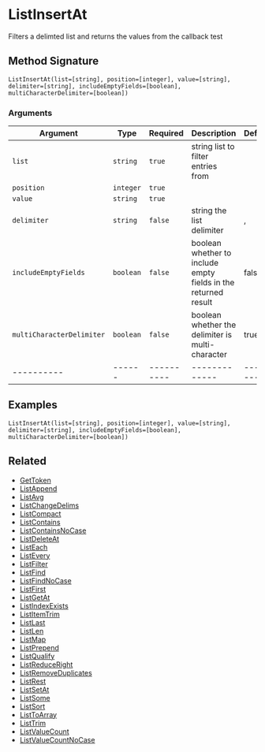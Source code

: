# ListInsertAt

Filters a delimted list and returns the values from the callback test

## Method Signature

```
ListInsertAt(list=[string], position=[integer], value=[string], delimiter=[string], includeEmptyFields=[boolean], multiCharacterDelimiter=[boolean])
```

### Arguments

| Argument                  | Type      | Required   | Description                                                    | Default   |
| ------------------------- | --------- | ---------- | -------------------------------------------------------------- | --------- |
| `list`                    | `string`  | `true`     | string list to filter entries from                             |           |
| `position`                | `integer` | `true`     |                                                                |           |
| `value`                   | `string`  | `true`     |                                                                |           |
| `delimiter`               | `string`  | `false`    | string the list delimiter                                      | ,         |
| `includeEmptyFields`      | `boolean` | `false`    | boolean whether to include empty fields in the returned result | false     |
| `multiCharacterDelimiter` | `boolean` | `false`    | boolean whether the delimiter is multi-character               | true      |
| ----------                | ------    | ---------- | -------------                                                  | --------- |

## Examples

```
ListInsertAt(list=[string], position=[integer], value=[string], delimiter=[string], includeEmptyFields=[boolean], multiCharacterDelimiter=[boolean])
```

## Related

* [GetToken](gettoken.md)
* [ListAppend](listappend.md)
* [ListAvg](listavg.md)
* [ListChangeDelims](listchangedelims.md)
* [ListCompact](listcompact.md)
* [ListContains](listcontains.md)
* [ListContainsNoCase](listcontainsnocase.md)
* [ListDeleteAt](listdeleteat.md)
* [ListEach](listeach.md)
* [ListEvery](listevery.md)
* [ListFilter](listfilter.md)
* [ListFind](listfind.md)
* [ListFindNoCase](listfindnocase.md)
* [ListFirst](listfirst.md)
* [ListGetAt](listgetat.md)
* [ListIndexExists](listindexexists.md)
* [ListItemTrim](listitemtrim.md)
* [ListLast](listlast.md)
* [ListLen](listlen.md)
* [ListMap](listmap.md)
* [ListPrepend](listprepend.md)
* [ListQualify](listqualify.md)
* [ListReduceRight](listreduceright.md)
* [ListRemoveDuplicates](listremoveduplicates.md)
* [ListRest](listrest.md)
* [ListSetAt](listsetat.md)
* [ListSome](listsome.md)
* [ListSort](listsort.md)
* [ListToArray](listtoarray.md)
* [ListTrim](listtrim.md)
* [ListValueCount](listvaluecount.md)
* [ListValueCountNoCase](listvaluecountnocase.md)
